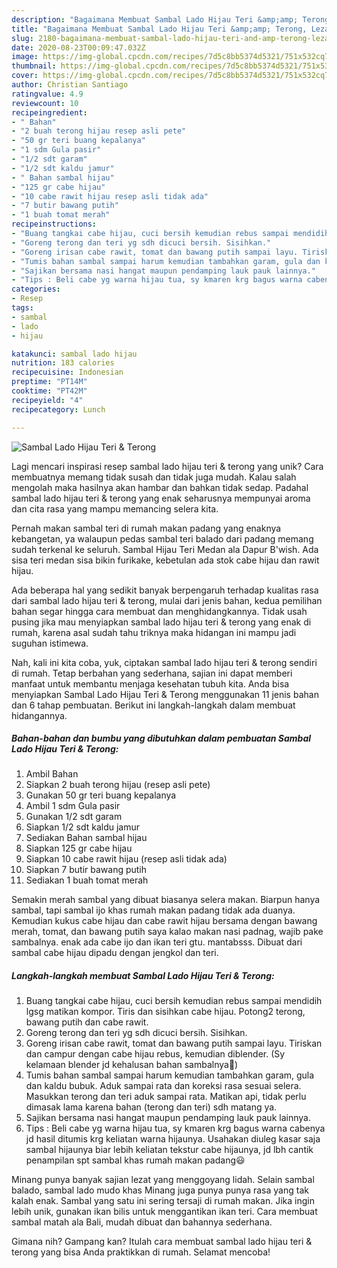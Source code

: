 ```yaml
---
description: "Bagaimana Membuat Sambal Lado Hijau Teri &amp;amp; Terong, Lezat Sekali"
title: "Bagaimana Membuat Sambal Lado Hijau Teri &amp;amp; Terong, Lezat Sekali"
slug: 2180-bagaimana-membuat-sambal-lado-hijau-teri-and-amp-terong-lezat-sekali
date: 2020-08-23T00:09:47.032Z
image: https://img-global.cpcdn.com/recipes/7d5c8bb5374d5321/751x532cq70/sambal-lado-hijau-teri-terong-foto-resep-utama.jpg
thumbnail: https://img-global.cpcdn.com/recipes/7d5c8bb5374d5321/751x532cq70/sambal-lado-hijau-teri-terong-foto-resep-utama.jpg
cover: https://img-global.cpcdn.com/recipes/7d5c8bb5374d5321/751x532cq70/sambal-lado-hijau-teri-terong-foto-resep-utama.jpg
author: Christian Santiago
ratingvalue: 4.9
reviewcount: 10
recipeingredient:
- " Bahan"
- "2 buah terong hijau resep asli pete"
- "50 gr teri buang kepalanya"
- "1 sdm Gula pasir"
- "1/2 sdt garam"
- "1/2 sdt kaldu jamur"
- " Bahan sambal hijau"
- "125 gr cabe hijau"
- "10 cabe rawit hijau resep asli tidak ada"
- "7 butir bawang putih"
- "1 buah tomat merah"
recipeinstructions:
- "Buang tangkai cabe hijau, cuci bersih kemudian rebus sampai mendidih lgsg matikan kompor. Tiris dan sisihkan cabe hijau. Potong2 terong, bawang putih dan cabe rawit."
- "Goreng terong dan teri yg sdh dicuci bersih. Sisihkan."
- "Goreng irisan cabe rawit, tomat dan bawang putih sampai layu. Tiriskan dan campur dengan cabe hijau rebus, kemudian diblender. (Sy kelamaan blender jd kehalusan bahan sambalnya😬)"
- "Tumis bahan sambal sampai harum kemudian tambahkan garam, gula dan kaldu bubuk. Aduk sampai rata dan koreksi rasa sesuai selera. Masukkan terong dan teri aduk sampai rata. Matikan api, tidak perlu dimasak lama karena bahan (terong dan teri) sdh matang ya."
- "Sajikan bersama nasi hangat maupun pendamping lauk pauk lainnya."
- "Tips : Beli cabe yg warna hijau tua, sy kmaren krg bagus warna cabenya jd hasil ditumis krg keliatan warna hijaunya. Usahakan diuleg kasar saja sambal hijaunya biar lebih keliatan tekstur cabe hijaunya, jd lbh cantik penampilan spt sambal khas rumah makan padang😃"
categories:
- Resep
tags:
- sambal
- lado
- hijau

katakunci: sambal lado hijau 
nutrition: 183 calories
recipecuisine: Indonesian
preptime: "PT14M"
cooktime: "PT42M"
recipeyield: "4"
recipecategory: Lunch

---
```



![Sambal Lado Hijau Teri &amp; Terong](https://img-global.cpcdn.com/recipes/7d5c8bb5374d5321/751x532cq70/sambal-lado-hijau-teri-terong-foto-resep-utama.jpg)

Lagi mencari inspirasi resep sambal lado hijau teri &amp; terong yang unik? Cara membuatnya memang tidak susah dan tidak juga mudah. Kalau salah mengolah maka hasilnya akan hambar dan bahkan tidak sedap. Padahal sambal lado hijau teri &amp; terong yang enak seharusnya mempunyai aroma dan cita rasa yang mampu memancing selera kita.

Pernah makan sambal teri di rumah makan padang yang enaknya kebangetan, ya walaupun pedas sambal teri balado dari padang memang sudah terkenal ke seluruh. Sambal Hijau Teri Medan ala Dapur B&#39;wish. Ada sisa teri medan sisa bikin furikake, kebetulan ada stok cabe hijau dan rawit hijau.

Ada beberapa hal yang sedikit banyak berpengaruh terhadap kualitas rasa dari sambal lado hijau teri &amp; terong, mulai dari jenis bahan, kedua pemilihan bahan segar hingga cara membuat dan menghidangkannya. Tidak usah pusing jika mau menyiapkan sambal lado hijau teri &amp; terong yang enak di rumah, karena asal sudah tahu triknya maka hidangan ini mampu jadi suguhan istimewa.


Nah, kali ini kita coba, yuk, ciptakan sambal lado hijau teri &amp; terong sendiri di rumah. Tetap berbahan yang sederhana, sajian ini dapat memberi manfaat untuk membantu menjaga kesehatan tubuh kita. Anda bisa menyiapkan Sambal Lado Hijau Teri &amp; Terong menggunakan 11 jenis bahan dan 6 tahap pembuatan. Berikut ini langkah-langkah dalam membuat hidangannya.

<!--inarticleads1-->

##### Bahan-bahan dan bumbu yang dibutuhkan dalam pembuatan Sambal Lado Hijau Teri &amp; Terong:

1. Ambil  Bahan
1. Siapkan 2 buah terong hijau (resep asli pete)
1. Gunakan 50 gr teri buang kepalanya
1. Ambil 1 sdm Gula pasir
1. Gunakan 1/2 sdt garam
1. Siapkan 1/2 sdt kaldu jamur
1. Sediakan  Bahan sambal hijau
1. Siapkan 125 gr cabe hijau
1. Siapkan 10 cabe rawit hijau (resep asli tidak ada)
1. Siapkan 7 butir bawang putih
1. Sediakan 1 buah tomat merah


Semakin merah sambal yang dibuat biasanya selera makan. Biarpun hanya sambal, tapi sambal ijo khas rumah makan padang tidak ada duanya. Kemudian kukus cabe hijau dan cabe rawit hijau bersama dengan bawang merah, tomat, dan bawang putih saya kalao makan nasi padnag, wajib pake sambalnya. enak ada cabe ijo dan ikan teri gtu. mantabsss. Dibuat dari sambal cabe hijau dipadu dengan jengkol dan teri. 

<!--inarticleads2-->

##### Langkah-langkah membuat Sambal Lado Hijau Teri &amp; Terong:

1. Buang tangkai cabe hijau, cuci bersih kemudian rebus sampai mendidih lgsg matikan kompor. Tiris dan sisihkan cabe hijau. Potong2 terong, bawang putih dan cabe rawit.
1. Goreng terong dan teri yg sdh dicuci bersih. Sisihkan.
1. Goreng irisan cabe rawit, tomat dan bawang putih sampai layu. Tiriskan dan campur dengan cabe hijau rebus, kemudian diblender. (Sy kelamaan blender jd kehalusan bahan sambalnya😬)
1. Tumis bahan sambal sampai harum kemudian tambahkan garam, gula dan kaldu bubuk. Aduk sampai rata dan koreksi rasa sesuai selera. Masukkan terong dan teri aduk sampai rata. Matikan api, tidak perlu dimasak lama karena bahan (terong dan teri) sdh matang ya.
1. Sajikan bersama nasi hangat maupun pendamping lauk pauk lainnya.
1. Tips : Beli cabe yg warna hijau tua, sy kmaren krg bagus warna cabenya jd hasil ditumis krg keliatan warna hijaunya. Usahakan diuleg kasar saja sambal hijaunya biar lebih keliatan tekstur cabe hijaunya, jd lbh cantik penampilan spt sambal khas rumah makan padang😃


Minang punya banyak sajian lezat yang menggoyang lidah. Selain sambal balado, sambal lado mudo khas Minang juga punya punya rasa yang tak kalah enak. Sambal yang satu ini sering tersaji di rumah makan. Jika ingin lebih unik, gunakan ikan bilis untuk menggantikan ikan teri. Cara membuat sambal matah ala Bali, mudah dibuat dan bahannya sederhana. 

Gimana nih? Gampang kan? Itulah cara membuat sambal lado hijau teri &amp; terong yang bisa Anda praktikkan di rumah. Selamat mencoba!
